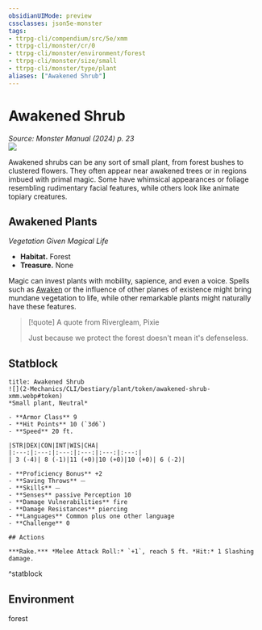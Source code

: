 ```yaml
---
obsidianUIMode: preview
cssclasses: json5e-monster
tags:
- ttrpg-cli/compendium/src/5e/xmm
- ttrpg-cli/monster/cr/0
- ttrpg-cli/monster/environment/forest
- ttrpg-cli/monster/size/small
- ttrpg-cli/monster/type/plant
aliases: ["Awakened Shrub"]
---
```

# Awakened Shrub
*Source: Monster Manual (2024) p. 23*  
![](2-Mechanics/CLI/bestiary/plant/img/awakened-shrub.webp#right)

Awakened shrubs can be any sort of small plant, from forest bushes to clustered flowers. They often appear near awakened trees or in regions imbued with primal magic. Some have whimsical appearances or foliage resembling rudimentary facial features, while others look like animate topiary creatures.

## Awakened Plants

*Vegetation Given Magical Life*

- **Habitat.** Forest  
- **Treasure.** None  

Magic can invest plants with mobility, sapience, and even a voice. Spells such as [Awaken](2-Mechanics/CLI/spells/awaken-xphb.md) or the influence of other planes of existence might bring mundane vegetation to life, while other remarkable plants might naturally have these features.

> [!quote] A quote from Rivergleam, Pixie  
> 
> Just because we protect the forest doesn't mean it's defenseless.


## Statblock

```ad-statblock
title: Awakened Shrub
![](2-Mechanics/CLI/bestiary/plant/token/awakened-shrub-xmm.webp#token)
*Small plant, Neutral*

- **Armor Class** 9 
- **Hit Points** 10 (`3d6`) 
- **Speed** 20 ft.

|STR|DEX|CON|INT|WIS|CHA|
|:---:|:---:|:---:|:---:|:---:|:---:|
| 3 (-4)| 8 (-1)|11 (+0)|10 (+0)|10 (+0)| 6 (-2)|

- **Proficiency Bonus** +2
- **Saving Throws** ⏤
- **Skills** ⏤
- **Senses** passive Perception 10
- **Damage Vulnerabilities** fire
- **Damage Resistances** piercing
- **Languages** Common plus one other language
- **Challenge** 0

## Actions

***Rake.*** *Melee Attack Roll:* `+1`, reach 5 ft. *Hit:* 1 Slashing damage.
```
^statblock

## Environment

forest